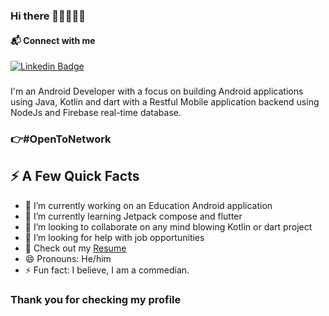 ### Hi there 👋👋🏾👋🏽

#### 📬 Connect with me
[![Linkedin Badge](https://img.shields.io/badge/-LinkedIn-blue?style=flat-square&logo=Linkedin&logoColor=white&link=https://www.linkedin.com/in/nnamani-chinonso-0312a816a/)](https://www.linkedin.com/in/nnamani-chinonso-0312a816a/)


### 
I'm an Android Developer with a focus on building Android applications using Java, Kotlin and dart with a Restful Mobile application backend using NodeJs and Firebase real-time database.

  ###  :point_right:#OpenToNetwork

## ⚡️ A Few Quick Facts

- 🔭 I’m currently working on an Education Android application
- 🌱 I’m currently learning Jetpack compose and flutter
- 👯 I’m looking to collaborate on any mind blowing Kotlin or dart project
- 🤔 I’m looking for help with job opportunities
- 📙 Check out my [Resume](https://drive.google.com/file/d/10H_k5lFKmQq_X_GYpIYjSK9GojhVxzrX/view?usp=sharing)
- 😄 Pronouns: He/him
- ⚡ Fun fact: I believe, I am a commedian.

### Thank you for checking my profile

